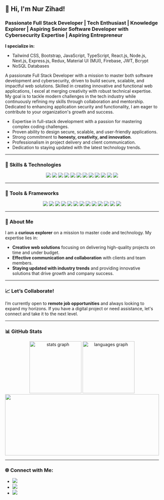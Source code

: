 ## 👋 Hi, I'm **Nur Zihad!**

### Passionate Full Stack Developer | Tech Enthusiast | Knowledge Explorer | Aspiring Senior Software Developer with Cybersecurity Expertise | Aspiring Entrepreneur

**I specialize in:**
- Tailwind CSS, Bootstrap, JavaScript, TypeScript, React.js, Node.js, Next.js, Express.js, Redux, Material UI (MUI), Firebase, JWT, Bcrypt
- NoSQL Databases

A passionate Full Stack Developer with a mission to master both software development and cybersecurity, driven to build secure, scalable, and impactful web solutions. Skilled in creating innovative and functional web applications, I excel at merging creativity with robust technical expertise. My goal is to tackle modern challenges in the tech industry while continuously refining my skills through collaboration and mentorship. Dedicated to enhancing application security and functionality, I am eager to contribute to your organization's growth and success.
  
- Expertise in full-stack development with a passion for mastering complex coding challenges.  
- Proven ability to design secure, scalable, and user-friendly applications.  
- Strong commitment to **honesty, creativity, and innovation**.  
- Professionalism in project delivery and client communication.  
- Dedication to staying updated with the latest technology trends.

---

### 🚀 **Skills & Technologies**

<div align="center"> 
    <img src="https://img.shields.io/badge/JavaScript-F7DF1E?style=for-the-badge&logo=javascript&logoColor=black" />
    <img src="https://img.shields.io/badge/TypeScript-3178C6?style=for-the-badge&logo=typescript&logoColor=white" />
    <img src="https://img.shields.io/badge/React-61DAFB?style=for-the-badge&logo=react&logoColor=black" />
    <img src="https://img.shields.io/badge/Redux-764ABC?style=for-the-badge&logo=redux&logoColor=white" />
    <img src="https://img.shields.io/badge/Node.js-339933?style=for-the-badge&logo=node.js&logoColor=white" />
    <img src="https://img.shields.io/badge/Express.js-000000?style=for-the-badge&logo=express&logoColor=white" />
    <img src="https://img.shields.io/badge/Next.js-000000?style=for-the-badge&logo=next.js&logoColor=white" />
    <img src="https://img.shields.io/badge/Tailwind%20CSS-38B2AC?style=for-the-badge&logo=tailwind-css&logoColor=white" />
    <img src="https://img.shields.io/badge/Material%20UI-007FFF?style=for-the-badge&logo=mui&logoColor=white" />
    <img src="https://img.shields.io/badge/NoSQL-232F3E?style=for-the-badge&logo=nosql&logoColor=white" />
    <img src="https://img.shields.io/badge/JWT-000000?style=for-the-badge&logo=json-web-tokens&logoColor=white" />
    <img src="https://img.shields.io/badge/Bcrypt-E34F26?style=for-the-badge&logo=undefined&logoColor=white" />
</div>

---

### 🔧 **Tools & Frameworks**

<div align="center">
    <img src="https://img.shields.io/badge/GitHub-181717?style=for-the-badge&logo=github&logoColor=white" />
    <img src="https://img.shields.io/badge/Framer%20Motion-0055FF?style=for-the-badge&logo=framer&logoColor=white" />
    <img src="https://img.shields.io/badge/Magic%20UI-blue?style=for-the-badge&logo=magic-the-gathering&logoColor=white" />
    <img src="https://img.shields.io/badge/Ancestor%20UI-purple?style=for-the-badge&logo=matrix&logoColor=white" />
    <img src="https://img.shields.io/badge/React%20Hook%20Form-E34F26?style=for-the-badge&logo=react-hook-form&logoColor=white" />
    <img src="https://img.shields.io/badge/Swiper.js-6332F6?style=for-the-badge&logo=swiper&logoColor=white" />
    <img src="https://img.shields.io/badge/Chart.js-FF6384?style=for-the-badge&logo=chartdotjs&logoColor=white" />
    <img src="https://img.shields.io/badge/Firebase-FFCA28?style=for-the-badge&logo=firebase&logoColor=black" />
    <img src="https://img.shields.io/badge/OAuth-3A3A3A?style=for-the-badge&logo=oauth&logoColor=white" />
    <img src="https://img.shields.io/badge/React%20Icons-61DAFB?style=for-the-badge&logo=react&logoColor=black" />
    <img src="https://img.shields.io/badge/Sonner%20Toast-FF5630?style=for-the-badge&logo=chakraui&logoColor=white" />
    <img src="https://img.shields.io/badge/Vercel-000000?style=for-the-badge&logo=vercel&logoColor=white" />
    <img src="https://img.shields.io/badge/Lottie-000000?style=for-the-badge&logo=airbnb&logoColor=white" />
</div>

---

### 🌟 **About Me**

I am a **curious explorer** on a mission to master code and technology. My expertise lies in:
- **Creative web solutions** focusing on delivering high-quality projects on time and under budget.
- **Effective communication and collaboration** with clients and team members.
- **Staying updated with industry trends** and providing innovative solutions that drive growth and company success.

---

### 📈 **Let’s Collaborate!**

I’m currently open to **remote job opportunities** and always looking to expand my horizons. If you have a digital project or need assistance, let's connect and take it to the next level.

---

### 📊 **GitHub Stats**

<div align="center">
  <img src="https://github-readme-stats.vercel.app/api?username=Zihadx&hide_title=false&hide_rank=false&show_icons=true&include_all_commits=true&count_private=true&disable_animations=false&theme=neon&locale=en&hide_border=false&order=1" height="170" alt="stats graph" />
  <img src="https://github-readme-stats.vercel.app/api/top-langs?username=Zihadx&locale=en&hide_title=false&layout=compact&card_width=320&langs_count=5&theme=neon&hide_border=false&order=2" height="170" alt="languages graph" />
</div>

<div align="center">
  <img src="https://github-readme-streak-stats.herokuapp.com/?user=Zihadx&theme=neon" style="width: 100%; height: 200px; object-fit: cover;" />
</div>

---

### 🌐 **Connect with Me:**


- <a href="https://nzihad.netlify.app" target="_blank"><img src="https://img.shields.io/badge/Portfolio-%23005ab2.svg?style=for-the-badge&logo=font-awesome&logoColor=white" /></a>
- <a href="https://www.linkedin.com/in/nur-zihad" target="_blank"><img src="https://img.shields.io/badge/LinkedIn-%230077B5.svg?style=for-the-badge&logo=linkedin&logoColor=white" /></a>
- <a href="mailto:nurzihad.info@gmail.com" target="_blank"><img src="https://img.shields.io/badge/Email-%23dd4c41.svg?style=for-the-badge&logo=gmail&logoColor=white" /></a>

